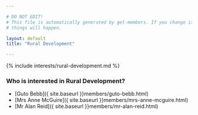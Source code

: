 ```yaml
---

# DO NOT EDIT!
# This file is automatically generated by get-members. If you change it, bad
# things will happen.

layout: default
title: "Rural Development"

---
```


{% include interests/rural-development.md %}

### Who is interested in Rural Development?


* [Guto Bebb]({ site.baseurl }}members/guto-bebb.html)
* [Mrs Anne McGuire]({ site.baseurl }}members/mrs-anne-mcguire.html)
* [Mr Alan Reid]({ site.baseurl }}members/mr-alan-reid.html)
